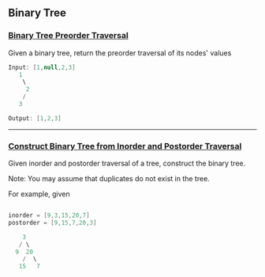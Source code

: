 ## Binary Tree

### [Binary Tree Preorder Traversal](https://github.com/gnaneswar0907/Algorithms/blob/master/BinaryTree/PreOrder.java)

Given a binary tree, return the preorder traversal of its nodes' values

```java
Input: [1,null,2,3]
   1
    \
     2
    /
   3

Output: [1,2,3]
```

---

### [Construct Binary Tree from Inorder and Postorder Traversal](https://github.com/gnaneswar0907/Algorithms/blob/master/BinaryTree/BuildTreeFromInAndPost.java)

Given inorder and postorder traversal of a tree, construct the binary tree.

Note:
You may assume that duplicates do not exist in the tree.

For example, given

```java

inorder = [9,3,15,20,7]
postorder = [9,15,7,20,3]

    3
   / \
  9  20
    /  \
   15   7

```
